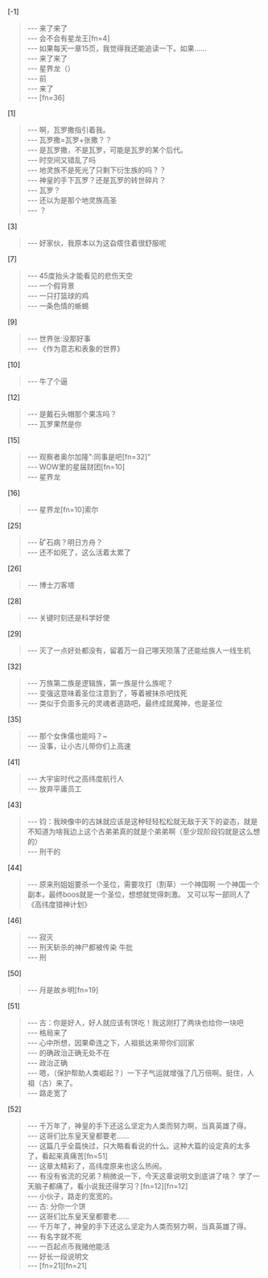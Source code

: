 
[-1] 
>--- 来了来了<br>
>--- 会不会有星龙王[fn=4]<br>
>--- 如果每天一章15页，我觉得我还能追读一下。如果……<br>
>--- 来了来了<br>
>--- 星界龙（）<br>
>--- 前<br>
>--- 来了<br>
>--- [fn=36]<br>

[1] 
>--- 啊，瓦罗撒指引着我。<br>
>--- 瓦罗撒=瓦罗+张撒？？<br>
>--- 是瓦罗撒，不是瓦罗，可能是瓦罗的某个后代。<br>
>--- 时空间又错乱了吗<br>
>--- 地灵族不是死光了只剩下衍生族的吗？？<br>
>--- 神皇的手下瓦罗？还是瓦罗的转世碎片？<br>
>--- 瓦罗？<br>
>--- 还以为是那个地灵族高圣<br>
>--- ？<br>

[3] 
>--- 好家伙，我原本以为这旮瘩住着很舒服呢<br>

[7] 
>--- 45度抬头才能看见的悲伤天空<br>
>--- 一个假背景<br>
>--- 一只打篮球的鸡<br>
>--- 一条色情的蜥蜴<br>

[9] 
>--- 世界张:没那好事<br>
>--- 《作为意志和表象的世界》<br>

[10] 
>--- 牛了个逼<br>

[12] 
>--- 是戴石头帽那个果冻吗？<br>
>--- 瓦罗果然是你<br>

[15] 
>--- 观察者奥尔加隆":同事是吧[fn=32]"<br>
>--- WOW里的星届财团[fn=10]<br>
>--- 星界龙<br>

[16] 
>--- 星界龙[fn=10]索尔<br>

[25] 
>--- 矿石病？明日方舟？<br>
>--- 还不如死了，这么活着太累了<br>

[26] 
>--- 博士刀客塔<br>

[28] 
>--- 关键时刻还是科学好使<br>

[29] 
>--- 灭了一点好处都没有，留着万一自己哪天陨落了还能给族人一线生机<br>

[32] 
>--- 万族第二族是逻辑族，第一族是什么族呢？<br>
>--- 变强这意味着圣位注意到了，等着被抹杀吧找死<br>
>--- 类似于负面多元的灵魂者道路吧，最终成就魔神，也是圣位<br>

[35] 
>--- 那个女侏儒也能吗？~<br>
>--- 没事，让小古儿带你们上高速<br>

[41] 
>--- 大宇宙时代之高纬度航行人<br>
>--- 放弃平庸员工<br>

[43] 
>--- 钧：我映像中的古妹就应该是这种轻轻松松就无敌于天下的姿态，就是不知道为啥我边上这个古弟弟真的就是个弟弟啊（至少现阶段钧就是这么想的）<br>
>--- 刑干的<br>

[44] 
>--- 原来刑姐姐要杀一个圣位，需要攻打（割草）一个神国啊     一个神国一个副本，最终boos就是一个圣位，想想就觉得刺激。  又可以写一部同人了《高纬度猎神计划》<br>

[46] 
>--- 寂灭<br>
>--- 刑天斩杀的神尸都被传染 牛批<br>
>--- 刑<br>

[50] 
>--- 月是故乡明[fn=19]<br>

[51] 
>--- 古：你是好人，好人就应该有饼吃！我这刚打了两块也给你一块吧<br>
>--- 格局来了<br>
>--- 心中所想，因果牵连之下，人祖抵达来带你们回家<br>
>--- 的确政治正确无处不在<br>
>--- 政治正确<br>
>--- 嗯，（保护帮助人类崛起？）一下子气运就增强了几万倍啊。挺住，人祖（古）来了。<br>
>--- 路走宽了<br>

[52] 
>--- 千万年了，神皇的手下还这么坚定为人类而努力啊，当真英雄了得。<br>
>--- 这哥们比东皇天皇都要老……<br>
>--- 这篇几乎全篇快过，只大略看看说的什么。这种大篇的设定真的太多了，看起来真痛苦[fn=51]<br>
>--- 这章太精彩了，高纬度原来也这么热闹。<br>
>--- 有没有省流的兄弟？稍微说一下，今天这章说明文到底讲了啥？
学了一天脑子都痛了，看小说我还得学习？[fn=12][fn=12]<br>
>--- 小伙子，路走的宽宽的。<br>
>--- 古: 分你一个饼<br>
>--- 这哥们比东皇天皇都要老……<br>
>--- 千万年了，神皇的手下还这么坚定为人类而努力啊，当真英雄了得。<br>
>--- 有名字就不死<br>
>--- 一百起点币我赌他能活<br>
>--- 好长一段说明文<br>
>--- [fn=21][fn=21]<br>

